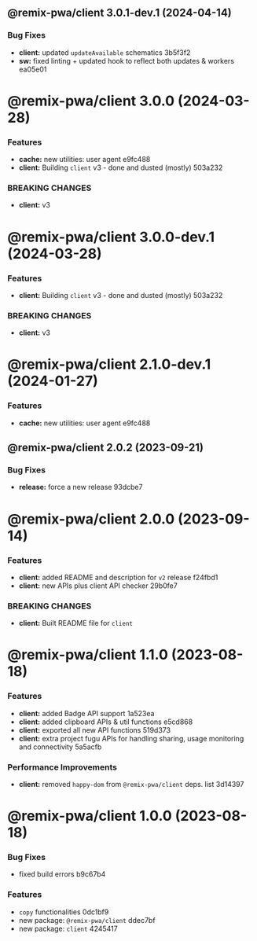 ## @remix-pwa/client 3.0.1-dev.1 (2024-04-14)


### Bug Fixes

* **client:** updated `updateAvailable` schematics 3b5f3f2
* **sw:** fixed linting + updated hook to reflect both updates & workers ea05e01

# @remix-pwa/client 3.0.0 (2024-03-28)


### Features

* **cache:** new utilities: user agent e9fc488
* **client:** Building `client` v3 - done and dusted (mostly) 503a232


### BREAKING CHANGES

* **client:** v3

# @remix-pwa/client 3.0.0-dev.1 (2024-03-28)


### Features

* **client:** Building `client` v3 - done and dusted (mostly) 503a232


### BREAKING CHANGES

* **client:** v3

# @remix-pwa/client 2.1.0-dev.1 (2024-01-27)


### Features

* **cache:** new utilities: user agent e9fc488

## @remix-pwa/client 2.0.2 (2023-09-21)


### Bug Fixes

* **release:** force a new release 93dcbe7

# @remix-pwa/client 2.0.0 (2023-09-14)


### Features

* **client:** added README and description for `v2` release f24fbd1
* **client:** new APIs plus client API checker 29b0fe7


### BREAKING CHANGES

* **client:** Built README file for `client`

# @remix-pwa/client 1.1.0 (2023-08-18)


### Features

* **client:** added Badge API support 1a523ea
* **client:** added clipboard APIs & util functions e5cd868
* **client:** exported all new API functions 519d373
* **client:** extra project fugu APIs for handling sharing, usage monitoring and connectivity 5a5acfb


### Performance Improvements

* **client:** removed `happy-dom` from `@remix-pwa/client` deps. list 3d14397

# @remix-pwa/client 1.0.0 (2023-08-18)


### Bug Fixes

* fixed build errors b9c67b4


### Features

* `copy` functionalities 0dc1bf9
* new package: `@remix-pwa/client` ddec7bf
* new package: `client` 4245417
